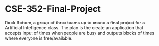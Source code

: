# CSE-352-Final-Project
Rock Bottom, a group of three teams up to create a final project for a Artificial Intelligence class. The plan is the create an application that accepts input of times when people are busy and outputs blocks of times where everyone is free/available.
